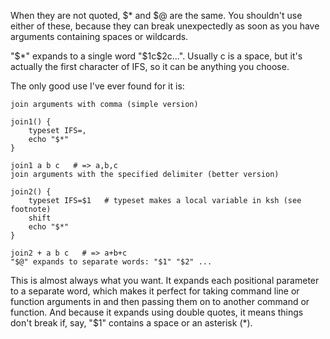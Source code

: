 When they are not quoted, $* and $@ are the same. You shouldn't use either of these, because they can break unexpectedly as soon as you have arguments containing spaces or wildcards.

"$*" expands to a single word "$1c$2c...". Usually c is a space, but it's actually the first character of IFS, so it can be anything you choose.

The only good use I've ever found for it is:

```
join arguments with comma (simple version)

join1() {
    typeset IFS=,
    echo "$*"
}

join1 a b c   # => a,b,c
join arguments with the specified delimiter (better version)

join2() {
    typeset IFS=$1   # typeset makes a local variable in ksh (see footnote)
    shift
    echo "$*"
}

join2 + a b c   # => a+b+c
"$@" expands to separate words: "$1" "$2" ...
```
This is almost always what you want. It expands each positional parameter to a separate word, which makes it perfect for taking command line or function arguments in and then passing them on to another command or function. And because it expands using double quotes, it means things don't break if, say, "$1" contains a space or an asterisk (*).
